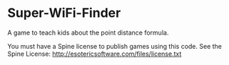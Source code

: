 # Super-WiFi-Finder
A game to teach kids about the point distance formula.

You must have a Spine license to publish games using this code. See the Spine License: http://esotericsoftware.com/files/license.txt
